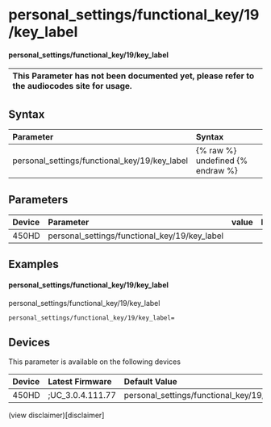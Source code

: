 ﻿---
description: personal_settings/functional_key/19/key_label
search:
    keywords: ['personal_settings','functional_key','19','key_label']
---

# personal_settings/functional_key/19/key_label

#### personal_settings/functional_key/19/key_label


| This Parameter has not been documented yet, please refer to the audiocodes site for usage.  |
| :--- |

## Syntax
| Parameter | Syntax |
| :--- | :--- |
|personal_settings/functional_key/19/key_label | {% raw %} undefined {% endraw %} |

## Parameters
|Device|Parameter|value|Description|
|:---|:---|:---|:---|
| 450HD | personal_settings/functional_key/19/key_label |  |  |

## Examples
#### personal_settings/functional_key/19/key_label

personal_settings/functional_key/19/key_label

```
personal_settings/functional_key/19/key_label=
```

## Devices
This parameter is available on the following devices

| Device | Latest Firmware | Default Value |
|:---|:---|:---|
| 450HD | ;UC_3.0.4.111.77 | personal_settings/functional_key/19/key_label= 

(view disclaimer)[disclaimer]
